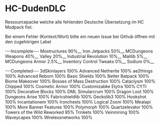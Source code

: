 # HC-DudenDLC
Ressourcepacke welche alle fehlenden Deutsche Übersetzung im HC Modpack fixt.

Bei einem Fehler (Kontext/Wort) bitte ein neuen Issue bei Github öffnen mit den zugehörigen Label


---Incomplete---
Mostructures 90%__
Iron Jetpacks 50%__
MCDungeons Weapons 40%__
Valley 20%__
Industrial Revolution 10%__
Malilib 5%__
MCDungeons Armor 2.5%__
Inventory Control Tweaks 0%__
Sodium 0%__


---Completed---
3dSkinlayers 100%
Advanced Netherite 100%
ae2things 100%
Advanced Reborn 100%
Basic Shields 100%
Better Batpack 100%
Biome Makeover 100%
Bosses of Mass Destruction 100%
Cataclysm 100%
Chipped 100%
Cosmetic Armor 100%
Customizabke Elytra 100%
CYTI 100%
Decorative Blocks 100%
DML Simularcrum 100%
Dragon Loot 100%
Dungeons Arise 100%
Fabricshieldlib 100%
Geckolib3 100%
Hookshot 100%
Incantationem 100%
Ironchests 100%
Logical Zoom 100%
Mealapi 100%
More Banner Features 100%
Polymorph 100%
Quartzelevator 100%
Towers of the Wild Reworked 95%
Trinkets 100%
Veinmining 100%
Waveycapes 100%
Wirelessnetworks 100%
